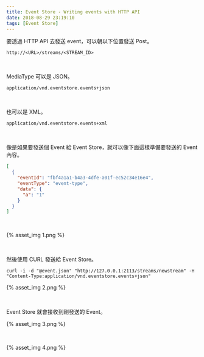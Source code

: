 ```yaml
---
title: Event Store - Writing events with HTTP API
date: 2018-08-29 23:19:10
tags: [Event Store]
---
```


要透過 HTTP API 去發送 event，可以朝以下位置發送 Post。   

<!-- More -->

    http://<URL>/streams/<STREAM_ID> 

<br/>


MediaType 可以是 JSON。

    application/vnd.eventstore.events+json

<br/>


也可以是 XML。  

    application/vnd.eventstore.events+xml

<br/>


像是如果要發送個 Event 給 Event Store，就可以像下面這樣準備要發送的 Event 內容。  

```json  
[
  {
    "eventId": "fbf4a1a1-b4a3-4dfe-a01f-ec52c34e16e4",
    "eventType": "event-type",
    "data": {
      "a": "1"
    }
  }
]
```

<br/>


{% asset_img 1.png %}
 
<br/>


然後使用 CURL 發送給 Event Store。  

    curl -i -d "@event.json" "http://127.0.0.1:2113/streams/newstream" -H "Content-Type:application/vnd.eventstore.events+json"

{% asset_img 2.png %}
 
<br/>


Event Store 就會接收到剛發送的 Event。  

{% asset_img 3.png %}
 
<br/>


{% asset_img 4.png %}
 
<br/>
